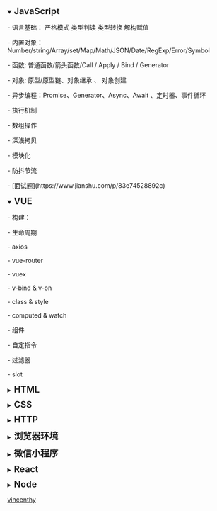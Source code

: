 
<!-- ### JavaScript -->
  <details open>
    <summary>
      <span style="font-size: 20px; font-weight: 600;">JavaScript</span>
    </summary>
    <p> - 语言基础： 严格模式  类型判读 类型转换 解构赋值</p>
    <p> - 内置对象： Number/string/Array/set/Map/Math/JSON/Date/RegExp/Error/Symbol</p>
    <p> - 函数: 普通函数/箭头函数/Call / Apply / Bind / Generator</p>
    <p>  - 对象: 原型/原型链、对象继承 、 对象创建 </p>
    <p>  - 异步编程：Promise、Generator、Async、Await 、定时器、事件循环 </p>
    <p>  - 执行机制 </p>
    <p>  - 数组操作 </p>
    <p>  - 深浅拷贝 </p>
    <p>  - 模块化 </p>
    <p>  - 防抖节流 </p>
    <p>  - [面试题](https://www.jianshu.com/p/83e74528892c) </p>
    
  </details>

<!-- ### VUE -->
  <details open style="margin: 10px 0;">
    <summary>
      <span style="font-size: 20px; font-weight: 600;">VUE</span>
    </summary>
    <p> - 构建：</p>
    <p> - 生命周期 </p>
    <p> - axios</p>
    <p> - vue-router</p>
    <p> - vuex </p>
    <p> - v-bind & v-on</p>
    <p> - class & style</p>
    <p> - computed & watch</p>
    <p> - 组件</p>
    <p> - 自定指令</p>
    <p> - 过滤器</p>
    <p> - slot</p>
  </details>

<!-- ### HTML -->
  <details style="margin: 10px 0;">
   <summary>
      <span style="font-size: 20px; font-weight: 600;">HTML</span>
    </summary>
    <p> - 基础</p>
    <p> - 语义</p>
  </details>

<!-- ### CSS -->
  <details style="margin: 10px 0;">
    <summary>
      <span style="font-size: 20px; font-weight: 600;">CSS</span>
    </summary>
    <p> - 布局： 两列自适应布局 、 BFC 、单列布局 、 三栏布局</p>
    <p> - flex</p>
    <p> - 动画</p>
    <p> - 文本</p>
    <p> - 鼠标</p>
  </details>

<!-- ### HTTP -->
  <details style="margin: 10px 0;">
    <summary>
      <span style="font-size: 20px; font-weight: 600;">HTTP</span>
    </summary>
    <p> - 基础</p>
    <p> - 语义</p>
  </details>

<!-- ### 浏览器环境 -->
  <details style="margin: 10px 0;">
    <summary>
      <span style="font-size: 20px; font-weight: 600;">浏览器环境</span>
    </summary>
    <p> - 环境</p>
    <p> - 性能</p>
    <p> - 安全</p>
  </details>

<!-- ### 微信小程序 -->
  <details style="margin: 10px 0;">
    <summary>
      <span style="font-size: 20px; font-weight: 600;">微信小程序</span>
    </summary>
    <p> - 申请、配置 </p>
    <p> - 基础： 生命周期 、 登流程 </p>
    <p> - 事件处理 </p>
    <p> - 组件: 传参 、 自定义组件 </p>
    <p> - 全局变量 </p>
    <p> - 数据请求 </p>
    <p> - 双向绑定 </p>
  </details>

<!-- ### React -->
  <details style="margin: 10px 0;">
    <summary>
      <span style="font-size: 20px; font-weight: 600;">React</span>
    </summary>
    <p> - 环境 </p>
    <p> - 语法 </p>
    <p> - 事件对象 </p>
    <p> - 路由 </p>
  </details>


<!-- ### Node -->
  <details style="margin: 10px 0;">
    <summary>
      <span style="font-size: 20px; font-weight: 600;">Node</span>
    </summary>
    <p> - node： </p>
    <p> - koa： </p>
    <p> - mysql: </p>
  </details>

[vincenthy](https://vincenthy.site/about/)  